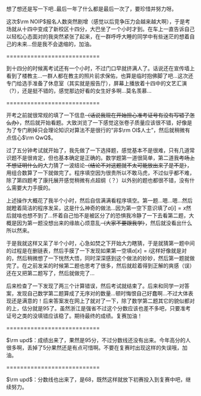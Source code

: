 想了想还是写一下吧..最后一年了什么都是最后一次了，要珍惜并努力呀。

这次$\rm NOIP$报名人数突然剧增（感觉以后竞争压力会越来越大啊），于是考场就从十四中变成了新校区十四分，大巴坐了一个小时才到。在车上一直告诉自己以轻松心态面对的我突然紧张了起来，在一群呼呼大睡的同学中有些迷茫的想着自己的未来...但是我不会退缩的，加油。

===========================

到十四分的时候离考试还有一个小时，不过门口早就挤满人了。话说还在宣传墙上看到了楼教主...一群人都在教主的照片前求保佑，也算是临时抱佛脚了吧...这次还专门给选手准备了休息室（其实就是报告厅），屏幕上播放着十四中的文艺汇演（?），还是挺不错的，感觉那边好看的女生好多啊...莫名羡慕...

===========================

开考之前就很常规的填了一下信息~~（话说我现在开始担心准考证号有没有写错了怎么办）~~，然后就开始看题。大致浏览了一下感觉这张卷子质量应该很不错，好像是为了专门刷掉只会理论知识对算法不是很行的“非$\rm OI$人士”，然后就稍微有点信心$\rm QwQ$。

过了五分钟考试就开始了，我先做了一下选择题，感觉基本不是很难，只有几道常识题不是很肯定，但也基本确定是正确的。数学题第一道很简单，第二道我~~考场上不想证明什么的~~大力猜了一波结论~~（结论不对这题就不太可能放出来了是不是）~~，用组合数算了一下就做完了。程序填空因为很贵所以不敢马虎，不过似乎都不难，除了第四题考了康托展开感觉稍微有点超纲（？）以外别的题也都很不错，没有什么需要大力手膜的。

上述操作大概花了我半个小时，然后自信满满看程序填空。第一题...嗯...嗯...然后就瞪着简洁的程序发呆，这是什么神奇的做法...因为第一空下意识填了$a[i]=x$然后就啥也想不到了...怀着自己怕不是被区分了的恐惧我冷静了一下去看第二题，大概是因为第一题没想出来的缘故心烦意乱~~（大家不要跟我学）~~，然后就没看出什么所以然来。

于是我就这样又呆了半个小时，心急如焚之下开始大力瞎猜，于是就猜第一题中间的过程是在删链表，然后手膜了一下发现如果第一空填$a[x]=i$这样好像就是对的，然后稍微想了一下恍然大悟，同时深深感到这个做法的妙妙，然后第一题就做完了。在之前发呆的时候第二题也思考了很多，然后就趁着得到正解的爽感（误）还在又把第二题写了，然后就做完了...

后来检查了一下发现了两三个计算错误，然后考试就结束了。后来和同学一对答案，发现自己数学第二题算成了无序对的数量...顿时悔恨自己好蠢啊...不过大体表现还是满意的！后来答案发在网上了就对了一下，除了数学第二题其它的貌似都对的上，估分就是$95$了。虽然浙江是强省不过这个分数应该也差不多吧，只要准考证号之类的没填错应该稳了。期待最终的成绩。复赛加油！

===========================

$\rm upd$：成绩出来了，果然是$95$分，不过分数线还没有出来。今年高分的人很多啊，丢掉了$5$分果然还是有点可惜啊。不要在复赛时出现这样的失误哦，加油。

===========================

$\rm upd$：分数线也出来了，是$68$，既然这样就放下初赛投入到复赛中吧，继续努力。